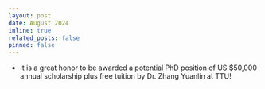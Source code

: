 ```yaml
---
layout: post
date: August 2024
inline: true
related_posts: false
pinned: false
---
```


- It is a great honor to be awarded a potential PhD position of US $50,000 annual scholarship plus free tuition by Dr. Zhang Yuanlin at TTU!